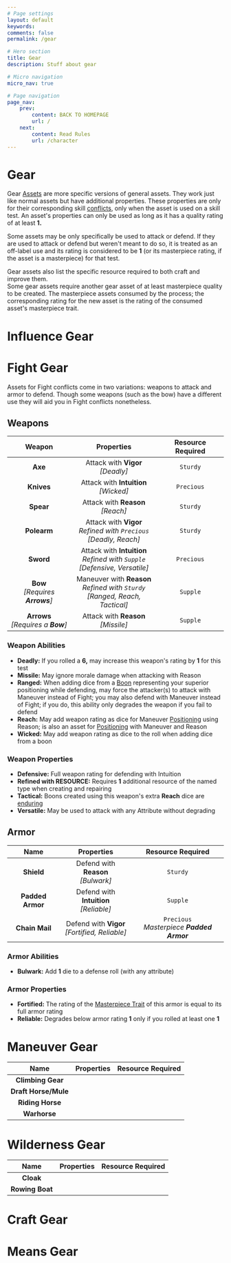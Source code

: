 ```yaml
---
# Page settings
layout: default
keywords:
comments: false
permalink: /gear

# Hero section
title: Gear
description: Stuff about gear

# Micro navigation
micro_nav: true

# Page navigation
page_nav:
    prev:
        content: BACK TO HOMEPAGE
        url: /
    next:
        content: Read Rules
        url: /character
---
```


# Gear

Gear [Assets](/assets) are more specific versions of general assets. They work just like normal assets but have additional properties. These properties are only for their corresponding skill [conflicts](conflicts), only when the asset is used on a skill test. An asset's properties can only be used as long as it has a quality rating of at least **1.**

Some assets may be only specifically be used to attack or defend. If they are used to attack or defend but weren't meant to do so, it is treated as an off-label use and its rating is considered to be **1** (or its masterpiece rating, if the asset is a masterpiece) for that test.  

Gear assets also list the specific resource required to both craft and improve them.  
Some gear assets require another gear asset of at least masterpiece quality to be created. The masterpiece assets consumed by the process; the corresponding rating for the new asset is the rating of the consumed asset's masterpiece trait.


# Influence Gear




# Fight Gear

Assets for Fight conflicts come in two variations: weapons to attack and armor to defend. Though some weapons (such as the bow) have a different use they will aid you in Fight conflicts nonetheless.


## Weapons

|                Weapon                |                                     Properties                                     | Resource Required |
|:------------------------------------:|:----------------------------------------------------------------------------------:|:-----------------:|
|               **Axe**                |                        Attack with **Vigor**<br>_[Deadly]_                         |     `Sturdy`      |
|              **Knives**              |                      Attack with **Intuition**<br>_[Wicked]_                       |    `Precious`     |
|              **Spear**               |                        Attack with **Reason**<br>_[Reach]_                         |     `Sturdy`      |
|             **Polearm**              |      Attack with **Vigor**<br>_Refined with `Precious`_<br>_[Deadly, Reach]_       |     `Sturdy`      |
|              **Sword**               |  Attack with **Intuition**<br>_Refined with `Supple`_<br>_[Defensive, Versatile]_  |    `Precious`     |
|  **Bow**<br>_[Requires **Arrows**]_  | Maneuver with **Reason**<br>_Refined with `Sturdy`_<br>_[Ranged, Reach, Tactical]_ |     `Supple`      |
| **Arrows**<br>_[Requires a **Bow**]_ |                       Attack with **Reason**<br>_[Missile]_                        |     `Supple`      |

### Weapon Abilities

- **Deadly:** If you rolled a **6,** may increase this weapon's rating by **1** for this test
- **Missile:** May ignore morale damage when attacking with Reason
- **Ranged:** When adding dice from a [Boon](/character#boons) representing your superior positioning while defending, may force the attacker(s) to attack with Maneuver instead of Fight; you may also defend with Maneuver instead of Fight; if you do, this ability only degrades the weapon if you fail to defend
- **Reach:** May add weapon rating as dice for Maneuver [Positioning](conflicts#positioning) using Reason; is also an asset for [Positioning](/conflicts#positioning) with Maneuver and Reason
- **Wicked:** May add weapon rating as dice to the roll when adding dice from a boon

### Weapon Properties

- **Defensive:** Full weapon rating for defending with Intuition
- **Refined with RESOURCE:** Requires **1** additional resource of the named type when creating and repairing
- **Tactical:** Boons created using this weapon's extra **Reach** dice are [enduring](/character#enduring-boons--banes)
- **Versatile:** May be used to attack with any Attribute without degrading


## Armor

|       Name       |                    Properties                    |              Resource Required               |
|:----------------:|:------------------------------------------------:|:--------------------------------------------:|
|    **Shield**    |      Defend with **Reason**<br>_[Bulwark]_       |                   `Sturdy`                   |
| **Padded Armor** |    Defend with **Intuition**<br>_[Reliable]_     |                   `Supple`                   |
|  **Chain Mail**  | Defend with **Vigor**<br>_[Fortified, Reliable]_ | `Precious`<br>_Masterpiece **Padded Armor**_ |

### Armor Abilities

- **Bulwark:** Add **1** die to a defense roll (with any attribute)

### Armor Properties

- **Fortified:** The rating of the [Masterpiece Trait](/assets#masterpiece-traits) of this armor is equal to its full armor rating
- **Reliable:** Degrades below armor rating **1** only if you rolled at least one **1**



# Maneuver Gear

|         Name         | Properties | Resource Required |
|:--------------------:|:----------:|:-----------------:|
|  **Climbing Gear**   |            |                   |
| **Draft Horse/Mule** |            |                   |
|   **Riding Horse**   |            |                   |
|     **Warhorse**     |            |                   |



# Wilderness Gear

|       Name        | Properties | Resource Required |
|:-----------------:|:----------:|:-----------------:|
|     **Cloak**     |            |                   |
|  **Rowing Boat**  |            |                   |



# Craft Gear




# Means Gear


